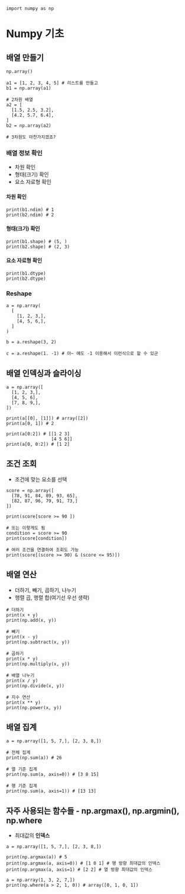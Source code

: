 ```
import numpy as np
```

# Numpy 기초

## 배열 만들기

```
np.array()
```

```
a1 = [1, 2, 3, 4, 5] # 리스트를 만들고
b1 = np.array(a1)

# 2차원 배열
a2 = [
  [1.5, 2.5, 3.2],
  [4.2, 5.7, 6.4],
]
b2 = np.array(a2)

# 3차원도 마찬가지겠죠?
```

### 배열 정보 확인

- 차원 확인
- 형태(크기) 확인
- 요소 자료형 확인

#### 차원 확인

```
print(b1.ndim) # 1
print(b2.ndim) # 2
```

#### 형태(크기) 확인

```
print(b1.shape) # (5, )
print(b2.shape) # (2, 3)
```

#### 요소 자료형 확인

```
print(b1.dtype)
print(b2.dtype)
```

### Reshape

```
a = np.array(
  [
    [1, 2, 3,],
    [4, 5, 6,],
  ]
)

b = a.reshape(3, 2)

c = a.reshape(1. -1) # 아~ 얘도 -1 이용해서 이런식으로 할 수 있군
```

## 배열 인덱싱과 슬라이싱

```
a = np.array([
  [1, 2, 3,],
  [4, 5, 6],
  [7, 8, 9,],
])

print(a[[0], [1]]) # array([2])
print(a[0, 1]) # 2

print(a[0:2]) # [[1 2 3]
                 [4 5 6]]
print(a[0, 0:2]) # [1 2]
```

## 조건 조회

- 조건에 맞는 요소를 선택

```
score = np.array([
  [78, 91, 84, 89, 93, 65],
  [82, 87, 96, 79, 91, 73,]
])

print(score[score >= 90 ])

# 또는 이렇게도 됨
condition = score >= 90
print(score[condition])

# 여러 조건을 연결하여 조회도 가능
print(score[(score >= 90) & (score <= 95)])
```

## 배열 연산

- 더하기, 빼기, 곱하기, 나누기
- 행렬 곱, 행렬 합(여기선 우선 생략)

```
# 더하기
print(x + y)
print(np.add(x, y))

# 빼기
print(x - y)
print(np.subtract(x, y))

# 곱하기
print(x * y)
print(np.multiply(x, y))

# 배열 나누기
print(x / y)
print(np.divide(x, y))

# 지수 연산
print(x ** y)
print(np.power(x, y))
```

## 배열 집계

```
a = np.array([1, 5, 7,], [2, 3, 8,])

# 전체 집계
print(np.sum(a)) # 26

# 열 기준 집계
print(np.sum(a, axis=0)) # [3 8 15]

# 행 기준 집계
print(np.sum(a, axis=1)) # [13 13]
```

## 자주 사용되는 함수들 - np.argmax(), np.argmin(), np.where

- 최대값의 **인덱스**

```
a = np.array([1, 5, 7,], [2, 3, 8,])

print(np.argmax(a)) # 5
print(np.argmax(a, axis=0)) # [1 0 1] # 행 방향 최대값의 인덱스
print(np.argmax(a, axis=1) # [2 2] # 열 방향 최대값의 인덱스
```

```
a = np.array(1, 3, 2, 7,])
print(np.where(a > 2, 1, 0)) # array([0, 1, 0, 1])
```
